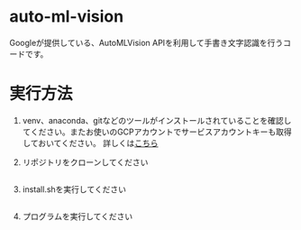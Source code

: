 # auto-ml-vision
Googleが提供している、AutoMLVision APIを利用して手書き文字認識を行うコードです。

# 実行方法
1. venv、anaconda、gitなどのツールがインストールされていることを確認してください。またお使いのGCPアカウントでサービスアカウントキーも取得しておいてください。
詳しくは[こちら](https://qiita.com/IAMKOTARO/items/ef4493ef6fdaf129fb57)

2. リポジトリをクローンしてください
```git clone https://github.com/IAMKOTARO/auto-ml-vision.git
```

3. install.shを実行してください
```source install.sh
```

4. プログラムを実行してください
```python detect.py [path/to/key.json]
```
